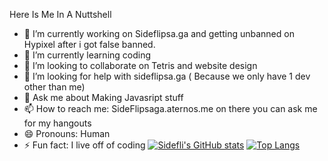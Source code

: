 
Here Is Me In A Nuttshell

- 🔭 I’m currently working on Sideflipsa.ga and getting unbanned on Hypixel after i got false banned.
- 🌱 I’m currently learning coding
- 👯 I’m looking to collaborate on Tetris and website design
- 🤔 I’m looking for help with sideflipsa.ga ( Because we only have 1 dev other than me)
- 💬 Ask me about Making Javasript stuff
- 📫 How to reach me: SideFlipsaga.aternos.me on there you can ask me for my hangouts
- 😄 Pronouns: Human
- ⚡ Fun fact: I live off of coding
[![Sidefli's GitHub stats](https://github-readme-stats.vercel.app/api?username=Sidefli)](https://github.com/anuraghazra/github-readme-stats)
[![Top Langs](https://github-readme-stats.vercel.app/api/top-langs/?username=SideFli)](https://github.com/anuraghazra/github-readme-stats)

